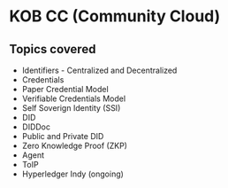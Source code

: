 # KOB CC (Community Cloud)

## Topics covered

* Identifiers - Centralized and Decentralized
* Credentials
*   Paper Credential Model
*   Verifiable Credentials Model
* Self Soverign Identity (SSI)
* DID
* DIDDoc
* Public and Private DID
* Zero Knowledge Proof (ZKP)
* Agent
* ToIP
* Hyperledger Indy (ongoing)

